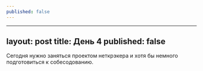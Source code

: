 ```yaml
---
published: false
---
```

---
layout: post
title: День 4
published: false
---

Сегодня нужно заняться проектом неткрэкера и хотя бы немного подготовиться к собесодованию. 